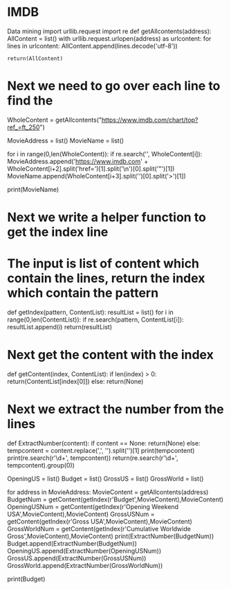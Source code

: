 # IMDB
Data mining
import urllib.request
import re
def getAllcontents(address):
    AllContent = list()
    with urllib.request.urlopen(address) as urlcontent:
        for lines in urlcontent:
            AllContent.append(lines.decode('utf-8'))

    return(AllContent)



# Next we need to go over each line to find the
WholeContent = getAllcontents("https://www.imdb.com/chart/top?ref_=ft_250")

MovieAddress = list()
MovieName = list()

for i in range(0,len(WholeContent)):
    if re.search('<td class="titleColumn">', WholeContent[i]):
        MovieAddress.append('https://www.imdb.com' + WholeContent[i+2].split('href=')[1].split('\n')[0].split('"')[1])
        MovieName.append(WholeContent[i+3].split('</a>')[0].split('>')[1])

print(MovieName)


# Next we write a helper function to get the index line
# The input is list of content which contain the lines, return the index which contain the pattern
def getIndex(pattern, ContentList):
    resultList = list()
    for i in range(0,len(ContentList)):
        if re.search(pattern, ContentList[i]):
            resultList.append(i)
    return(resultList)

# Next get the content with the index
def getContent(index, ContentList):
    if len(index) > 0:
        return(ContentList[index[0]])
    else:
        return(None)

# Next we extract the number from the lines
def ExtractNumber(content):
    if content == None:
        return(None)
    else:
        tempcontent = content.replace(',', '').split('</h4>')[1]
        print(tempcontent)
        print(re.search(r'\d+', tempcontent))
        return(re.search(r'\d+', tempcontent).group(0))

OpeningUS = list()
Budget = list()
GrossUS = list()
GrossWorld = list()

for address in MovieAddress:
    MovieContent = getAllcontents(address)
    BudgetNum = getContent(getIndex(r'Budget',MovieContent),MovieContent)
    OpeningUSNum = getContent(getIndex(r'Opening Weekend USA',MovieContent),MovieContent)
    GrossUSNum = getContent(getIndex(r'Gross USA',MovieContent),MovieContent)
    GrossWorldNum = getContent(getIndex(r'Cumulative Worldwide Gross',MovieContent),MovieContent)
    print(ExtractNumber(BudgetNum))
    Budget.append(ExtractNumber(BudgetNum))
    OpeningUS.append(ExtractNumber(OpeningUSNum))
    GrossUS.append(ExtractNumber(GrossUSNum))
    GrossWorld.append(ExtractNumber(GrossWorldNum))

print(Budget)
